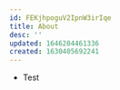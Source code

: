 ```yaml
---
id: FEKjhpoguV2IpnW3irIqe
title: About
desc: ''
updated: 1646204461336
created: 1630405692241
---
```


- Test
